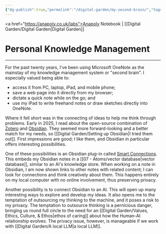 ```yaml
---
{"dg-publish":true,"permalink":"/digital-garden/my-second-brain/","tags":["#digital-garden"],"created":"2025-08-21T12:35:32.441+01:00","updated":"2025-08-25T08:22:38.966+01:00"}
---
```


<a href="https://anapoly.co.uk/labs">Anapoly Notebook</a> | [[Digital Garden/Digital Garden\|Digital Garden]] 

# Personal Knowledge Management

---

For the past twenty years, I've been using Microsoft OneNote as the mainstay of my knowledge management system or "second brain". I especially valued being able to:

- access it from PC, laptop, iPad, and mobile phone;
- save a web page into it directly from my browser; 
- dictate a quick note while on the go; and
- use my iPad to write freehand notes or draw sketches directly into OneNote. 

Where it fell short was in the connecting of ideas to help me think through problems. Early in 2025, I read about the open-source combination of <a href="https://www.zotero.org">Zotero</a> and <a href="https://obsidian.md">Obsidian</a>. They seemed more forward-looking and a better match for my needs, so [[Digital Garden/Setting up Obsidian\|I tried them out]]. First impressions are good; I like them, and Obsidian in particular offers interesting possibilities. 

One of these possibilities is an Obsidian plug-in called <a href="https://smartconnections.app">Smart Connections</a>. This embeds my Obsidian notes in a [[07 - Atoms/vector database\|vector database]], similar to an AI's knowledge store. When working on a note in Obsidian, I am now shown links to other notes with related content; I can look for connections and think creatively about them. This happens entirely on my local computer with no online involvement, thus preserving privacy. 

Another possibility is to connect Obsidian to an AI. This will open up many interesting ways to explore and develop my ideas. It also opens me to the temptation of outsourcing my thinking to the machine, and it poses a risk to my privacy. The temptation to outsource thinking is a pernicious danger, bringing us round full circle to the need for an [[Digital Garden/Values, Ethics, Culture, & Ethos\|ethos of caring]] about how the Human-AI relationship evolves. The privacy issue, however, is manageable if we work with [[Digital Garden/A local LLM\|a local LLM]].  

